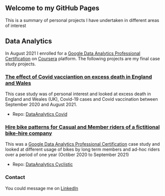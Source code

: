 ## Welcome to my GitHub Pages

This is a summary of personal projects I have undertaken in different areas of interest

## Data Analytics

In August 2021 I enrolled for a [Google Data Analytics Professional Certification](https://www.coursera.org/professional-certificates/google-data-analytics?utm_source=gg&utm_medium=sem&utm_campaign=15-GoogleDataAnalytics-ROW&utm_content=15-GoogleDataAnalytics-ROW&campaignid=12566515400&adgroupid=117869292685&device=c&keyword=coursera%20google%20data%20analytics&matchtype=p&network=g&devicemodel=&adpostion=&creativeid=507290840627&hide_mobile_promo&gclid=CjwKCAjwwsmLBhACEiwANq-tXGS9h4MICqRDhYHLiYF6pL7s7_fyCYZEhdPlnH5CM771YxlVmW821BoC4q4QAvD_BwE) on [Coursera](coursera.org) platform. The following projects are my final case study projects.  

### [The effect of Covid vacciantion on excess death in England and Wales](https://htmlpreview.github.io/?https://github.com/altpope/DataAnalytics_Covid/main/Covid_Vaccination_Dataset_Workbench.html)

This case study was of personal interest and looked at excess death in England and Weales (UK), Covid-19 cases and Covid vaccination between September 2020 and August 2021.

  * Repo: [DataAnalytics Covid](https://github.com/altpope/DataAnalytics_Covid)

### [Hire bike patterns for Casual and Member riders of a fictitional bike-hire company](https://htmlpreview.github.io/?https://github.com/altpope/DataAnalytics-Cyclistic/main/Cyclistic-Rides.html)

This was a [Google Data Analytics Professional Certification](https://www.coursera.org/professional-certificates/google-data-analytics?utm_source=gg&utm_medium=sem&utm_campaign=15-GoogleDataAnalytics-ROW&utm_content=15-GoogleDataAnalytics-ROW&campaignid=12566515400&adgroupid=117869292685&device=c&keyword=coursera%20google%20data%20analytics&matchtype=p&network=g&devicemodel=&adpostion=&creativeid=507290840627&hide_mobile_promo&gclid=CjwKCAjwwsmLBhACEiwANq-tXGS9h4MICqRDhYHLiYF6pL7s7_fyCYZEhdPlnH5CM771YxlVmW821BoC4q4QAvD_BwE) case study and looked at different usage of bikes by long term members and ad-hoc riders over a period of one year (Octiber 2020 to September 2021)  

  * Repo: [DataAnalytics Cyclistic](https://github.com/altpope/DataAnalytics-Cyclistic)

### Contact

You could message me on [LinkedIn](https://www.linkedin.com/in/alexandru-popescu-8365271)
